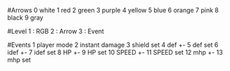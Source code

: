 #Arrows
0 white
1 red
2 green
3 purple
4 yellow
5 blue
6 orange
7 pink
8 black
9 gray

#Level
1 : RGB
2 : Arrow
3 : Event

#Events
1 player mode
2 instant damage
3 shield set
4 def +-
5 def set
6 idef +-
7 idef set
8 HP +-
9 HP set
10 SPEED +-
11 SPEED set
12 mhp +-
13 mhp set